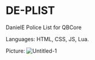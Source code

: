 # DE-PLIST
DanielE Police List for QBCore 

Languages:
HTML, CSS, JS, Lua.

Picture:
![Untitled-1](https://user-images.githubusercontent.com/98815145/184351479-95bae0aa-9065-454a-8468-309a005ffc24.png)
